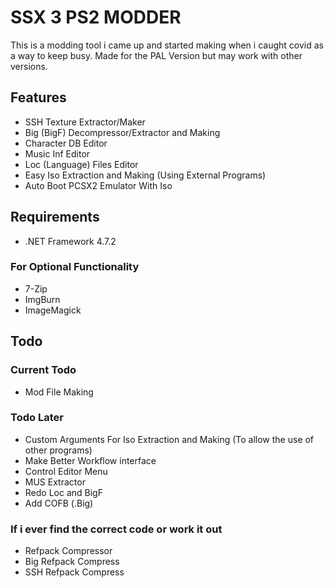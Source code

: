 
# SSX 3 PS2 MODDER

This is a modding tool i came up and started making when i caught covid as a way to keep busy. Made for the PAL Version but may work with other versions.

## Features
- SSH Texture Extractor/Maker
- Big (BigF) Decompressor/Extractor and Making
- Character DB Editor
- Music Inf Editor
- Loc (Language) Files Editor
- Easy Iso Extraction and Making (Using External Programs)
- Auto Boot PCSX2 Emulator With Iso

## Requirements

- .NET Framework 4.7.2

### For Optional Functionality
- 7-Zip
- ImgBurn
- ImageMagick

## Todo

### Current Todo
- Mod File Making

### Todo Later
- Custom Arguments For Iso Extraction and Making (To allow the use of other programs)
- Make Better Workflow interface
- Control Editor Menu
- MUS Extractor
- Redo Loc and BigF
- Add COFB (.Big)

### If i ever find the correct code or work it out
- Refpack Compressor
- Big Refpack Compress
- SSH Refpack Compress